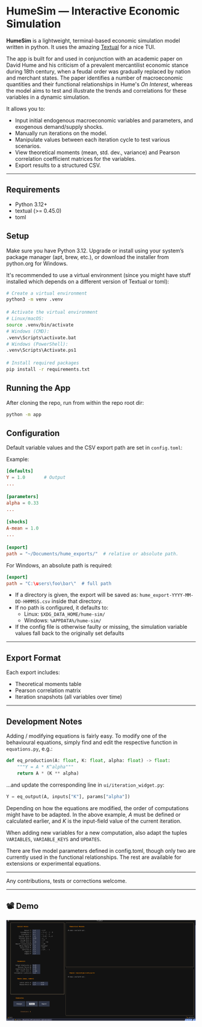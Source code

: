 # HumeSim — Interactive Economic Simulation

**HumeSim** is a lightweight, terminal-based economic simulation model written in python. It uses the amazing [Textual](https://github.com/Textualize/textual) for a nice TUI. 

The app is built for and used in conjunction with an academic paper on David Hume and his criticism of a prevalent mercantilist economic stance during 18th century, when a feudal order was gradually replaced by nation and merchant states. The paper identifies a number of macroeconomic quantities and their functional relationships in Hume's *On Interest*, whereas the model aims to test and illustrate the trends and correlations for these variables in a dynamic simulation. 

It allows you to:
- Input initial endogenous macroeconomic variables and parameters, and exogenous demand/supply shocks.
- Manually run iterations on the model.
- Manipulate values between each iteration cycle to test various scenarios.
- View theoretical moments (mean, std. dev., variance) and Pearson correlation coefficient matrices for the variables.
- Export results to a structured CSV.

---

## Requirements

- Python 3.12+
- textual (>= 0.45.0)
- toml


## Setup

Make sure you have Python 3.12. Upgrade or install using your system’s package manager (apt, brew, etc.), or download the installer from python.org for Windows.

It's recommended to use a virtual environment (since you might have stuff installed which depends on a different version of Textual or toml):

```bash
# Create a virtual environment
python3 -m venv .venv

# Activate the virtual environment
# Linux/macOS:
source .venv/bin/activate
# Windows (CMD):
.venv\Scripts\activate.bat
# Windows (PowerShell):
.venv\Scripts\Activate.ps1

# Install required packages
pip install -r requirements.txt
```

## Running the App

After cloning the repo, run from within the repo root dir:

```bash
python -m app
```

## Configuration

Default variable values and the CSV export path are set in `config.toml`:

Example:
```toml
[defaults]
Y = 1.0       # Output
...

[parameters]
alpha = 0.33
...

[shocks]
A-mean = 1.0
...

[export]
path = "~/Documents/hume_exports/"  # relative or absolute path.
```

For Windows, an absolute path is required:
```toml
[export]
path = "C:\users\foo\bar\"  # full path
```

- If a directory is given, the export will be saved as:
  `hume_export-YYYY-MM-DD-HHMMSS.csv` inside that directory.
- If no path is configured, it defaults to:
  - Linux: `$XDG_DATA_HOME/hume-sim/`
  - Windows: `%APPDATA%/hume-sim/`
- If the config file is otherwise faulty or missing, the simulation variable values fall back to the originally set defaults

---

## Export Format

Each export includes:

- Theoretical moments table
- Pearson correlation matrix
- Iteration snapshots (all variables over time)

---

## Development Notes

Adding / modifying equations is fairly easy. To modify one of the behavioural equations, simply find and edit the respective function in `equations.py`, e.g.:

```python
def eq_production(A: float, K: float, alpha: float) -> float:
    """Y = A * K^alpha"""
    return A * (K ** alpha)
```
...and update the corresponding line in `ui/iteration_widget.py`:
```python
Y = eq_output(A, inputs["K"], params["alpha"])
```

Depending on how the equations are modified, the order of computations might have to be adapted. In the above example, *A* must be defined or calculated earlier, and *K* is the input-field value of the current iteration.

When adding new variables for a new computation, also adapt the tuples `VARIABLES`, `VARIABLE_KEYS` and `UPDATES`.

There are five model parameters defined in config.toml, though only two are currently used in the functional relationships. The rest are available for extensions or experimental equations.

---

Any contributions, tests or corrections welcome.

---

## 📽️ Demo

![HumeSim Demo](docs/demo.gif)
